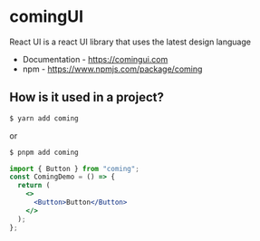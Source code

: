 # comingUI

React UI is a react UI library that uses the latest design language

- Documentation - https://comingui.com
- npm - https://www.npmjs.com/package/coming

## How is it used in a project?

```bash
$ yarn add coming
```

or

```bash
$ pnpm add coming
```

```jsx
import { Button } from "coming";
const ComingDemo = () => {
  return (
    <>
      <Button>Button</Button>
    </>
  );
};
```

